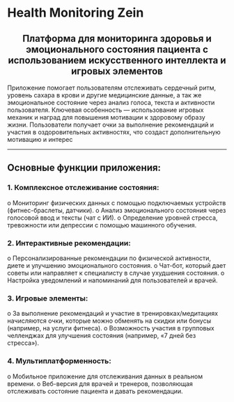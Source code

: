 <h1>Health Monitoring Zein</h1><h2 align="center"> Платформа для мониторинга здоровья и эмоционального состояния пациента с использованием искусственного интеллекта и игровых элементов</h2>
Приложение помогает пользователям отслеживать сердечный ритм, уровень сахара в крови и другие медицинские данные, а так же эмоциональное состояние через анализ голоса, текста и активности пользователя. Ключевая особенность — использование игровых механик и наград для повышения мотивации к здоровому образу жизни. Пользователи получает очки за выполнение рекомендаций и участия в оздоровительных активностях, что создаст дополнительную мотивацию и интерес
<br><hr>
<h2>Основные функции приложения:</h2>
<h3>1.	Комплексное отслеживание состояния:</h3>
o	Мониторинг физических данных с помощью подключаемых устройств (фитнес-браслеты, датчики).
o	Анализ эмоционального состояния через голосовой ввод и тексты (чат с ИИ).
o	Определение уровней стресса, тревожности или депрессии с помощью машинного обучения.
<h3>2.	Интерактивные рекомендации:</h3>
o	Персонализированные рекомендации по физической активности, диете и улучшению эмоционального состояния.
o	Чат-бот, который дает советы или направляет к специалисту в случае ухудшения состояния.
o	Настройка уведомлений и напоминаний для пользователей и врачей.
<h3>3.	Игровые элементы:</h3>
o	За выполнение рекомендаций и участие в тренировках/медитациях начисляются очки, которые можно обменять на скидки или бонусы (например, на услуги фитнеса).
o	Возможность участия в групповых челленджах для улучшения состояния (например, «7 дней без стресса»).
<h3>4.	Мультиплатформенность:</h3>
o	Мобильное приложение для отслеживания данных в реальном времени.
o	Веб-версия для врачей и тренеров, позволяющая отслеживать состояние пациента и давать рекомендации.
